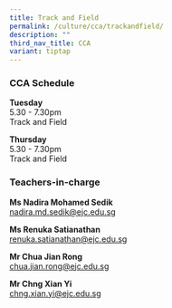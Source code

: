 ```yaml
---
title: Track and Field
permalink: /culture/cca/trackandfield/
description: ""
third_nav_title: CCA
variant: tiptap
---
```

<h3><strong>CCA Schedule</strong></h3><p><strong>Tuesday</strong><br>5.30 - 7.30pm<br>Track and Field</p><p><strong>Thursday</strong><br>5.30 - 7.30pm<br>Track and Field</p><p></p><h3><strong>Teachers-in-charge</strong></h3><p><strong>Ms Nadira Mohamed Sedik</strong><br><a href="mailto:nadira.md.sedik@ejc.edu.sg" rel="noopener noreferrer nofollow" target="_blank">nadira.md.sedik@ejc.edu.sg</a></p><p><strong>Ms Renuka Satianathan</strong><br><a href="mailto:renuka.satianathan@ejc.edu.sg" rel="noopener noreferrer nofollow" target="_blank">renuka.satianathan@ejc.edu.sg</a></p><p><strong>Mr Chua Jian Rong</strong><br><a href="mailto:chua.jian.rong@ejc.edu.sg" rel="noopener noreferrer nofollow" target="_blank">chua.jian.rong@ejc.edu.sg</a></p><p><strong>Mr Chng Xian Yi</strong><br><a href="mailto:chng.xian.yi@ejc.edu.sg" rel="noopener noreferrer nofollow" target="_blank">chng.xian.yi@ejc.edu.sg</a></p>